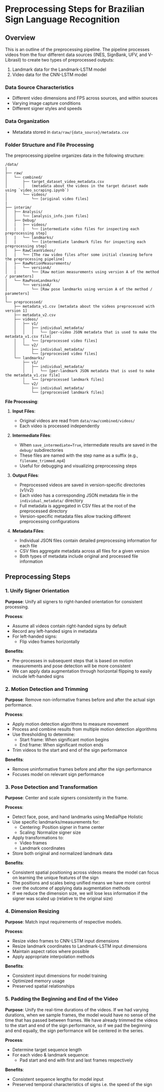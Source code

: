 # Preprocessing Steps for Brazilian Sign Language Recognition

## Overview

This is an outline of the preprocessing pipeline. The pipeline processes videos from the four different data sources (INES, SignBank, UFV, and V-Librasil) to create two types of preprocessed outputs:
1. Landmark data for the Landmark-LSTM model
2. Video data for the CNN-LSTM model

### Data Source Characteristics
- Different video dimensions and FPS across sources, and within sources
- Varying image capture conditions
- Different signer styles and speeds

### Data Organization
- Metadata stored in `data/raw/{data_source}/metadata.csv`

### Folder Structure and File Processing
The preprocessing pipeline organizes data in the following structure:

```
/data/
|
├── raw/
│   └── combined/
│       ├── target_dataset_video_metadata.csv 
│       │   (metadata about the videos in the target dataset made using `video_scraping.ipynb`)
│       └── videos/
│           └── [original video files]
|
├── interim/
│   ├── Analysis/
│   │   └── [analysis_info.json files]
│   ├── Debug/
│   |   ├── videos/
│   |   |   └── [intermediate video files for inspecting each preprocessing step]
│   |   └── landmarks/
│   |       └── [intermediate landmark files for inspecting each preprocessing step]
│   ├── RawCleanVideos/
│   |   └── [The raw video files after some initial cleaning before the preprocessing pipeline]
│   ├── RawMotionMeasurements/
│   |   └── versionA/
│   |       └── [Raw motion measurements using version A of the method / parameters]
│   └── RawPoseLandmarks/
│       └── versionA/
│           └── [Raw pose landmarks using version A of the method / parameters]
|
└── preprocessed/
    ├── metadata_v1.csv [metadata about the videos preprocessed with version 1]
    ├── metadata_v2.csv
    ├── videos/
    │   ├── v1/
    │   │   ├── individual_metadata/
    │   │   │   └── [per-video JSON metadata that is used to make the metadata_v1.csv file]
    │   │   └── [preprocessed video files]
    │   └── v2/
    │       ├── individual_metadata/
    │       └── [preprocessed video files]
    └── landmarks/
        ├── v1/
        │   ├── individual_metadata/
        │   │   └── [per-landmark JSON metadata that is used to make the metadata_v1.csv file]
        │   └── [preprocessed landmark files]
        └── v2/
            ├── individual_metadata/
            └── [preprocessed landmark files]
```

**File Processing**:
1. **Input Files**:
   - Original videos are read from `data/raw/combined/videos/`
   - Each video is processed independently

2. **Intermediate Files**:
   - When `save_intermediate=True`, intermediate results are saved in the `debug/` subdirectories
   - These files are named with the step name as a suffix (e.g., `filename_trimmed.mp4`)
   - Useful for debugging and visualizing preprocessing steps

3. **Output Files**:
   - Preprocessed videos are saved in version-specific directories (v1/v2)
   - Each video has a corresponding JSON metadata file in the `individual_metadata/` directory
   - Full metadata is aggregated in CSV files at the root of the preprocessed directory
   - Version-specific metadata files allow tracking different preprocessing configurations

4. **Metadata Files**:
   - Individual JSON files contain detailed preprocessing information for each file
   - CSV files aggregate metadata across all files for a given version
   - Both types of metadata include original and processed file information

## Preprocessing Steps

### 1. Unify Signer Orientation
**Purpose**: Unify all signers to right-handed orientation for consistent processing.

**Process**:
- Assume all videos contain right-handed signs by default
- Record any left-handed signs in metadata
- For left-handed signs:
  - Flip video frames horizontally

**Benefits**:
- Pre-processes in subsequent steps that is based on motion measurements and pose detection will be more consistent
- We can apply data augmentation through horizontal flipping to easily include left-handed signs

### 2. Motion Detection and Trimming
**Purpose**: Remove non-informative frames before and after the actual sign performance.

**Process**:
- Apply motion detection algorithms to measure movement
- Process and combine results from multiple motion detection algorithms
- Use thresholding to determine:
  - Start frame: When significant motion begins
  - End frame: When significant motion ends
- Trim videos to the start and end of the sign performance

**Benefits**:
- Remove uninformative frames before and after the sign performance
- Focuses model on relevant sign performance

### 3. Pose Detection and Transformation
**Purpose**: Center and scale signers consistently in the frame.

**Process**:
- Detect face, pose, and hand landmarks using MediaPipe Holistic
- Use specific landmarks/measurements for:
  - Centering: Position signer in frame center
  - Scaling: Normalize signer size
- Apply transformations to:
  - Video frames
  - Landmark coordinates
- Store both original and normalized landmark data

**Benefits**:
- Consistent spatial positioning across videos means the model can focus on learning the unique features of the sign
- The positions and scales being unified means we have more control over the outcome of applying data augmentation methods
- If we reduce the dimension size, we will lose less information if the signer was scaled up (relative to the original size)

### 4. Dimension Resizing
**Purpose**: Match input requirements of respective models.

**Process**:
- Resize video frames to CNN-LSTM input dimensions
- Resize landmark coordinates to Landmark-LSTM input dimensions
- Maintain aspect ratios where possible
- Apply appropriate interpolation methods

**Benefits**:
- Consistent input dimensions for model training
- Optimized memory usage
- Preserved spatial relationships

### 5. Padding the Beginning and End of the Video
**Purpose**: Unify the real-time durations of the videos. If we had varying durations, when we sample frames, the model would have no sense of the time that has passed between frames. We have already trimmed the videos to the start and end of the sign performance, so if we pad the beginning and end equally, the sign performance will be centered in the series.

**Process**:
- Determine target sequence length
- For each video & landmark sequence:
  - Pad start and end with first and last frames respectively

**Benefits**:
- Consistent sequence lengths for model input
- Preserved temporal characteristics of signs i.e. the speed of the sign